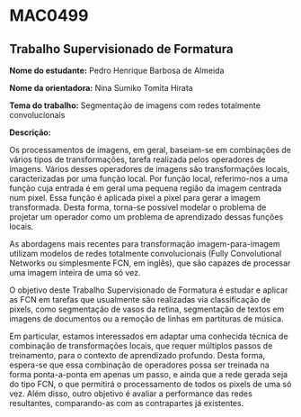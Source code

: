 # MAC0499
## Trabalho Supervisionado de Formatura

**Nome do estudante:** Pedro Henrique Barbosa de Almeida

**Nome da orientadora:** Nina Sumiko Tomita Hirata

**Tema do trabalho:** Segmentação de imagens com redes totalmente convolucionais

**Descrição:**

Os processamentos de imagens, em geral, baseiam-se em combinações de vários tipos de transformações, tarefa realizada pelos operadores de imagens. Vários desses operadores de imagens são transformações locais, caracterizadas por uma função local. Por função local, referimo-nos a uma função cuja entrada é em geral uma pequena região da imagem centrada num pixel. Essa função é aplicada pixel a pixel para gerar a imagem transformada. Desta forma, torna-se possı́vel modelar o problema de projetar um operador como um problema de aprendizado dessas funções locais.

As abordagens mais recentes para transformação imagem-para-imagem utilizam modelos de redes totalmente convolucionais (Fully Convolutional Networks ou simplesmente FCN, em inglês), que são capazes de processar uma imagem inteira de uma só vez. 

O objetivo deste Trabalho Supervisionado de Formatura é estudar e aplicar as FCN em tarefas que usualmente são realizadas via classificação de pixels, como segmentação de vasos da retina, segmentação de textos em imagens de documentos ou a remoção de linhas em partituras de música. 

Em particular, estamos interessados em adaptar uma conhecida técnica de combinação de transformações locais, que requer múltiplos passos de treinamento, para o contexto de aprendizado profundo. Desta forma, espera-se que essa combinação de operadores possa ser treinada na forma ponta-a-ponta em apenas um passo, e ainda que a rede gerada seja do tipo FCN, o que permitirá o processamento de todos os pixels de uma só vez. Além disso, outro objetivo é avaliar a performance das redes resultantes, comparando-as com as contrapartes já existentes.
